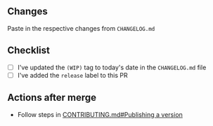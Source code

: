 ## Changes

Paste in the respective changes from `CHANGELOG.md`

## Checklist

- [ ] I've updated the `(WIP)` tag to today's date in the `CHANGELOG.md` file
- [ ] I've added the `release` label to this PR

## Actions after merge

- Follow steps in [CONTRIBUTING.md#Publishing a version](https://github.com/RiskIdent/ansible-collection-luks/blob/main/CONTRIBUTING.md#publishing-a-version)
